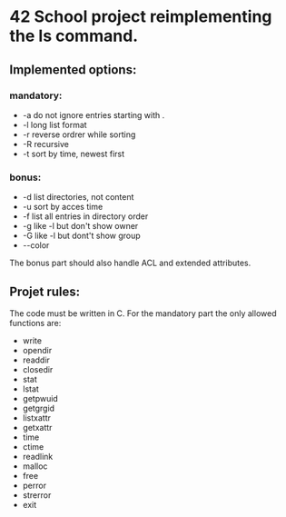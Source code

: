 # 42 School project reimplementing the ls command.

## Implemented options:
### mandatory:
- -a  do not ignore entries starting with .
- -l  long list format
- -r  reverse ordrer while sorting
- -R  recursive
- -t  sort by time, newest first
### bonus:
- -d  list directories, not content  
- -u  sort by acces time
- -f  list all entries in directory order
- -g  like -l but don't show owner
- -G  like -l but dont't show group
- --color

The bonus part should also handle ACL and extended attributes.

## Projet rules: 
The code must be written in C.
For the mandatory part the only allowed functions are:
- write
- opendir
- readdir
- closedir
- stat
- lstat
- getpwuid
- getgrgid
- listxattr
- getxattr
- time
- ctime
- readlink
- malloc
- free
- perror
- strerror
- exit
